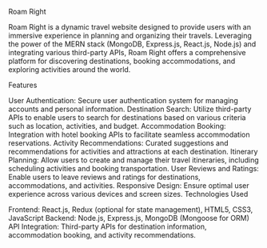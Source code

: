 Roam Right

Roam Right is a dynamic travel website designed to provide users with an immersive experience in planning and organizing their travels. Leveraging the power of the MERN stack (MongoDB, Express.js, React.js, Node.js) and integrating various third-party APIs, Roam Right offers a comprehensive platform for discovering destinations, booking accommodations, and exploring activities around the world.

Features

User Authentication: Secure user authentication system for managing accounts and personal information.
Destination Search: Utilize third-party APIs to enable users to search for destinations based on various criteria such as location, activities, and budget.
Accommodation Booking: Integration with hotel booking APIs to facilitate seamless accommodation reservations.
Activity Recommendations: Curated suggestions and recommendations for activities and attractions at each destination.
Itinerary Planning: Allow users to create and manage their travel itineraries, including scheduling activities and booking transportation.
User Reviews and Ratings: Enable users to leave reviews and ratings for destinations, accommodations, and activities.
Responsive Design: Ensure optimal user experience across various devices and screen sizes.
Technologies Used

Frontend: React.js, Redux (optional for state management), HTML5, CSS3, JavaScript
Backend: Node.js, Express.js, MongoDB (Mongoose for ORM)
API Integration: Third-party APIs for destination information, accommodation booking, and activity recommendations.
